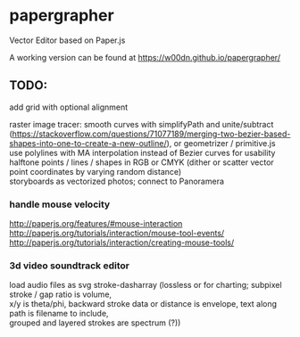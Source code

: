 # papergrapher
Vector Editor based on Paper.js

A working version can be found at https://w00dn.github.io/papergrapher/

## TODO:
add grid with optional alignment  
  
raster image tracer: smooth curves with simplifyPath and unite/subtract (https://stackoverflow.com/questions/71077189/merging-two-bezier-based-shapes-into-one-to-create-a-new-outline/), or geometrizer / primitive.js  
use polylines with MA interpolation instead of Bezier curves for usability  
halftone points / lines / shapes in RGB or CMYK (dither or scatter vector point coordinates by varying random distance)  
storyboards as vectorized photos; connect to Panoramera  
  
### handle mouse velocity  
http://paperjs.org/features/#mouse-interaction  
http://paperjs.org/tutorials/interaction/mouse-tool-events/  
http://paperjs.org/tutorials/interaction/creating-mouse-tools/  
  
### 3d video soundtrack editor
load audio files as svg stroke-dasharray (lossless or for charting; subpixel stroke / gap ratio is volume,  
x/y is theta/phi, backward stroke data or distance is envelope, text along path is filename to include,  
grouped and layered strokes are spectrum (?))  
